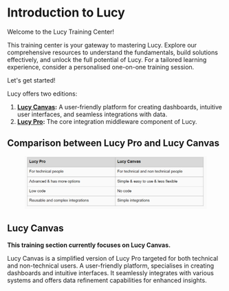 # Introduction to Lucy

Welcome to the Lucy Training Center!

This training center is your gateway to mastering Lucy. Explore our comprehensive resources to understand the fundamentals, build solutions effectively, and unlock the full potential of Lucy. For a tailored learning experience, consider a personalised one-on-one training session.&#x20;

Let's get started!

Lucy offers two editions:

1. [**Lucy Canvas**](./)**:** A user-friendly platform for creating dashboards, intuitive user interfaces, and seamless integrations with data.
2. [**Lucy Pro**](https://app.gitbook.com/o/rFRFJlYlHWiEgHIppKnt/s/r90o9gxIl0sBRbdhjFUQ/)**:** The core integration middleware component of Lucy.

## Comparison between Lucy Pro and Lucy Canvas

<figure><img src=".gitbook/assets/image (33).png" alt=""><figcaption></figcaption></figure>

## Lucy Canvas

**This training section currently focuses on Lucy Canvas.**

Lucy Canvas is a simplified version of Lucy Pro targeted for both technical and non-technical users. A user-friendly platform, specialises in creating dashboards and intuitive interfaces. It seamlessly integrates with various systems and offers data refinement capabilities for enhanced insights.

